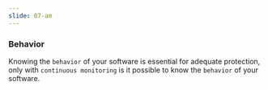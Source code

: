 ```yaml
---
slide: 07-am
---
```


### Behavior

Knowing the `behavior` of your software is essential for adequate protection, only with `continuous monitoring` is it possible to know the `behavior` of your software.